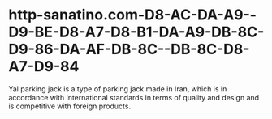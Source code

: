 # http-sanatino.com-D8-AC-DA-A9--D9-BE-D8-A7-D8-B1-DA-A9-DB-8C-D9-86-DA-AF-DB-8C--DB-8C-D8-A7-D9-84
Yal parking jack is a type of parking jack made in Iran, which is in accordance with international standards in terms of quality and design and is competitive with foreign products.
